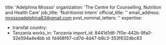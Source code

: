 title: 'Adelphina Mrosso'
organization: 'The Centre for Counselling, Nutrition and Health Care'
job_title: 'Nutritionist Intern'
official_title: ''
email_address: mrossoadelphina83@gmail.com
post_nominal_letters: ''
expertise:
  - transfat
country:
  - Tanzania
works_in: Tanzania
import_id: 8441d1d6-7f0e-442b-9fa0-32e594a4e4bb
id: fd468f67-cd7d-4d47-b8c3-353f632dbc83
